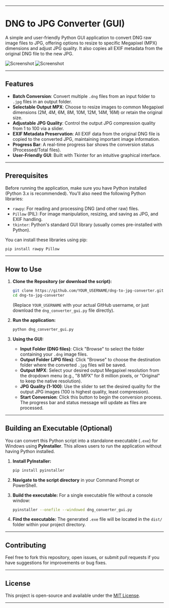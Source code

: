 -----

# DNG to JPG Converter (GUI)

A simple and user-friendly Python GUI application to convert DNG raw image files to JPG, offering options to resize to specific Megapixel (MPX) dimensions and adjust JPG quality. It also copies all EXIF metadata from the original DNG file to the new JPG.


![Screenshot](https://raw.githubusercontent.com/ITCSsDeveloper/DNG-to-JPG-Converter-PythonGUI/refs/heads/main/screenshot.png)
![Screenshot](https://raw.githubusercontent.com/ITCSsDeveloper/DNG-to-JPG-Converter-PythonGUI/refs/heads/main/screenshot_exif.png)

-----

## Features

  * **Batch Conversion**: Convert multiple `.dng` files from an input folder to `.jpg` files in an output folder.
  * **Selectable Output MPX**: Choose to resize images to common Megapixel dimensions (2M, 4M, 6M, 8M, 10M, 12M, 14M, 16M) or retain the original size.
  * **Adjustable JPG Quality**: Control the output JPG compression quality from 1 to 100 via a slider.
  * **EXIF Metadata Preservation**: All EXIF data from the original DNG file is copied to the converted JPG, maintaining important image information.
  * **Progress Bar**: A real-time progress bar shows the conversion status (Processed/Total files).
  * **User-Friendly GUI**: Built with Tkinter for an intuitive graphical interface.

-----

## Prerequisites

Before running the application, make sure you have Python installed (Python 3.x is recommended). You'll also need the following Python libraries:

  * `rawpy`: For reading and processing DNG (and other raw) files.
  * `Pillow` (PIL): For image manipulation, resizing, and saving as JPG, and EXIF handling.
  * `tkinter`: Python's standard GUI library (usually comes pre-installed with Python).

You can install these libraries using pip:

```bash
pip install rawpy Pillow
```

-----

## How to Use

1.  **Clone the Repository (or download the script):**

    ```bash
    git clone https://github.com/YOUR_USERNAME/dng-to-jpg-converter.git
    cd dng-to-jpg-converter
    ```

    (Replace `YOUR_USERNAME` with your actual GitHub username, or just download the `dng_converter_gui.py` file directly).

2.  **Run the application:**

    ```bash
    python dng_converter_gui.py
    ```

3.  **Using the GUI:**

      * **Input Folder (DNG files)**: Click "Browse" to select the folder containing your `.dng` image files.
      * **Output Folder (JPG files)**: Click "Browse" to choose the destination folder where the converted `.jpg` files will be saved.
      * **Output MPX**: Select your desired output Megapixel resolution from the dropdown menu (e.g., "8 MPX" for 8 million pixels, or "Original" to keep the native resolution).
      * **JPG Quality (1-100)**: Use the slider to set the desired quality for the output JPG images (100 is highest quality, least compression).
      * **Start Conversion**: Click this button to begin the conversion process. The progress bar and status message will update as files are processed.

-----

## Building an Executable (Optional)

You can convert this Python script into a standalone executable (`.exe`) for Windows using **PyInstaller**. This allows users to run the application without having Python installed.

1.  **Install PyInstaller:**

    ```bash
    pip install pyinstaller
    ```

2.  **Navigate to the script directory** in your Command Prompt or PowerShell.

3.  **Build the executable:**
    For a single executable file without a console window:

    ```bash
    pyinstaller --onefile --windowed dng_converter_gui.py
    ```

4.  **Find the executable:**
    The generated `.exe` file will be located in the `dist/` folder within your project directory.

-----

## Contributing

Feel free to fork this repository, open issues, or submit pull requests if you have suggestions for improvements or bug fixes.

-----

## License

This project is open-source and available under the [MIT License](https://www.google.com/search?q=LICENSE).

-----
